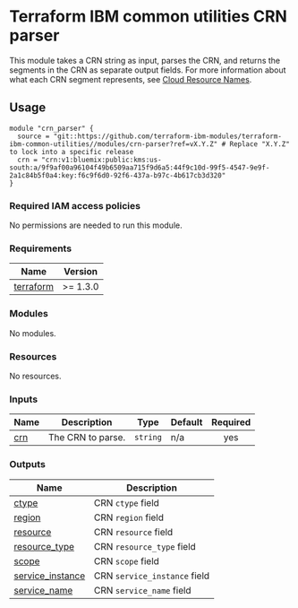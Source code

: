 # Terraform IBM common utilities CRN parser

This module takes a CRN string as input, parses the CRN, and returns the segments in the CRN as separate output fields. For more information about what each CRN segment represents, see [Cloud Resource Names](https://cloud.ibm.com/docs/account?topic=account-crn).

## Usage

```hcl
module "crn_parser" {
  source = "git::https://github.com/terraform-ibm-modules/terraform-ibm-common-utilities//modules/crn-parser?ref=vX.Y.Z" # Replace "X.Y.Z" to lock into a specific release
  crn = "crn:v1:bluemix:public:kms:us-south:a/9f9af00a96104f49b6509aa715f9d6a5:44f9c10d-99f5-4547-9e9f-2a1c84b5f0a4:key:f6c9f6d0-92f6-437a-b97c-4b617cb3d320"
}
```

### Required IAM access policies

No permissions are needed to run this module.

<!-- The following content is automatically populated by the pre-commit hook -->
<!-- BEGINNING OF PRE-COMMIT-TERRAFORM DOCS HOOK -->
### Requirements

| Name | Version |
|------|---------|
| <a name="requirement_terraform"></a> [terraform](#requirement\_terraform) | >= 1.3.0 |

### Modules

No modules.

### Resources

No resources.

### Inputs

| Name | Description | Type | Default | Required |
|------|-------------|------|---------|:--------:|
| <a name="input_crn"></a> [crn](#input\_crn) | The CRN to parse. | `string` | n/a | yes |

### Outputs

| Name | Description |
|------|-------------|
| <a name="output_ctype"></a> [ctype](#output\_ctype) | CRN `ctype` field |
| <a name="output_region"></a> [region](#output\_region) | CRN `region` field |
| <a name="output_resource"></a> [resource](#output\_resource) | CRN `resource` field |
| <a name="output_resource_type"></a> [resource\_type](#output\_resource\_type) | CRN `resource_type` field |
| <a name="output_scope"></a> [scope](#output\_scope) | CRN `scope` field |
| <a name="output_service_instance"></a> [service\_instance](#output\_service\_instance) | CRN `service_instance` field |
| <a name="output_service_name"></a> [service\_name](#output\_service\_name) | CRN `service_name` field |
<!-- END OF PRE-COMMIT-TERRAFORM DOCS HOOK -->
